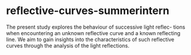 # reflective-curves-summerintern
The present study explores the behaviour of successive light reflec- tions when encountering an unknown reflective curve and a known reflecting line. We aim to gain insights into the characteristics of such reflective curves through the analysis of the light reflections.
